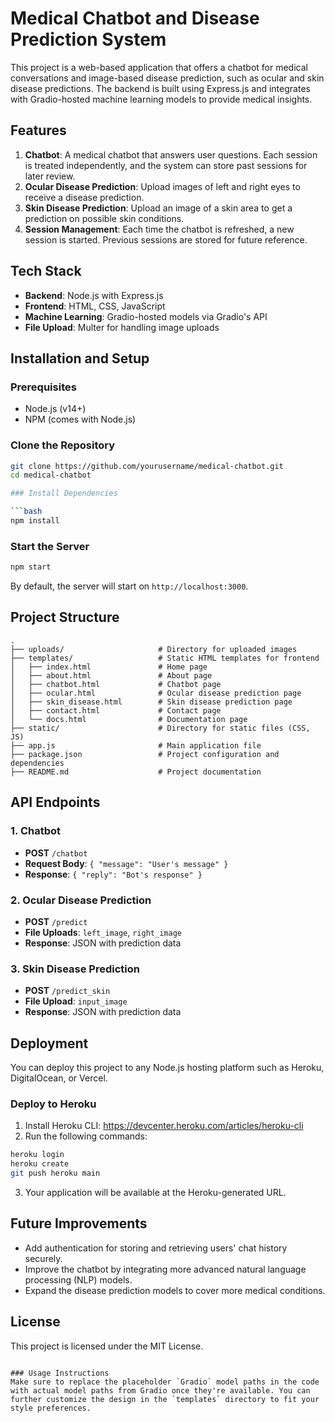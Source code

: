 

# Medical Chatbot and Disease Prediction System

This project is a web-based application that offers a chatbot for medical conversations and image-based disease prediction, such as ocular and skin disease predictions. The backend is built using Express.js and integrates with Gradio-hosted machine learning models to provide medical insights.

## Features

1. **Chatbot**: A medical chatbot that answers user questions. Each session is treated independently, and the system can store past sessions for later review.
2. **Ocular Disease Prediction**: Upload images of left and right eyes to receive a disease prediction.
3. **Skin Disease Prediction**: Upload an image of a skin area to get a prediction on possible skin conditions.
4. **Session Management**: Each time the chatbot is refreshed, a new session is started. Previous sessions are stored for future reference.

## Tech Stack

- **Backend**: Node.js with Express.js
- **Frontend**: HTML, CSS, JavaScript
- **Machine Learning**: Gradio-hosted models via Gradio's API
- **File Upload**: Multer for handling image uploads

## Installation and Setup

### Prerequisites

- Node.js (v14+)
- NPM (comes with Node.js)

### Clone the Repository

```bash
git clone https://github.com/yourusername/medical-chatbot.git
cd medical-chatbot

### Install Dependencies

```bash
npm install
```

### Start the Server

```bash
npm start
```

By default, the server will start on `http://localhost:3000`.

## Project Structure

```
.
├── uploads/                     # Directory for uploaded images
├── templates/                   # Static HTML templates for frontend
│   ├── index.html               # Home page
│   ├── about.html               # About page
│   ├── chatbot.html             # Chatbot page
│   ├── ocular.html              # Ocular disease prediction page
│   ├── skin_disease.html        # Skin disease prediction page
│   ├── contact.html             # Contact page
│   └── docs.html                # Documentation page
├── static/                      # Directory for static files (CSS, JS)
├── app.js                       # Main application file
├── package.json                 # Project configuration and dependencies
├── README.md                    # Project documentation
```

## API Endpoints

### 1. Chatbot
- **POST** `/chatbot`
- **Request Body**: `{ "message": "User's message" }`
- **Response**: `{ "reply": "Bot's response" }`

### 2. Ocular Disease Prediction
- **POST** `/predict`
- **File Uploads**: `left_image`, `right_image`
- **Response**: JSON with prediction data

### 3. Skin Disease Prediction
- **POST** `/predict_skin`
- **File Upload**: `input_image`
- **Response**: JSON with prediction data

## Deployment

You can deploy this project to any Node.js hosting platform such as Heroku, DigitalOcean, or Vercel.

### Deploy to Heroku

1. Install Heroku CLI: https://devcenter.heroku.com/articles/heroku-cli
2. Run the following commands:

```bash
heroku login
heroku create
git push heroku main
```

3. Your application will be available at the Heroku-generated URL.

## Future Improvements

- Add authentication for storing and retrieving users' chat history securely.
- Improve the chatbot by integrating more advanced natural language processing (NLP) models.
- Expand the disease prediction models to cover more medical conditions.

## License

This project is licensed under the MIT License.
```

### Usage Instructions
Make sure to replace the placeholder `Gradio` model paths in the code with actual model paths from Gradio once they're available. You can further customize the design in the `templates` directory to fit your style preferences.